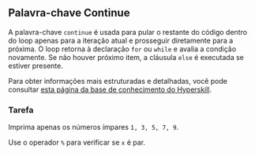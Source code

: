 ## Palavra-chave Continue

A palavra-chave `continue` é usada para pular o restante do código dentro do loop apenas para a iteração atual e prosseguir diretamente para a próxima. O loop retorna à declaração `for` ou `while` e avalia a condição novamente. Se não houver próximo item, a cláusula `else` é executada se estiver presente.

Para obter informações mais estruturadas e detalhadas, você pode consultar [esta página da base de conhecimento do Hyperskill](https://hyperskill.org/learn/step/6302#continue?utm_source=jba&utm_medium=jba_courses_links).

### Tarefa
Imprima apenas os números ímpares `1, 3, 5, 7, 9`.

<div class='hint'> Use o operador <code>%</code> para verificar se <code>x</code> é par. </div>
